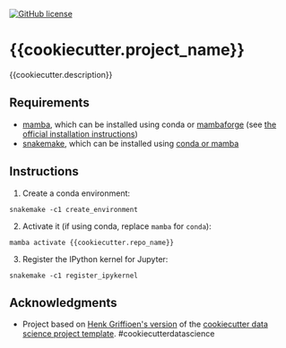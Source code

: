 [![GitHub license](https://img.shields.io/github/license/%7B%7Bcookiecutter.github_username%7D%7D/%7B%7Bcookiecutter.repo_name%7D%7D.svg)](https://github.com/%7B%7Bcookiecutter.github_username%7D%7D/%7B%7Bcookiecutter.repo_name%7D%7D/blob/master/LICENSE)

# {{cookiecutter.project_name}}

{{cookiecutter.description}}

## Requirements

- [mamba](https://github.com/mamba-org/mamba), which can be installed using conda or [mambaforge](https://github.com/conda-forge/miniforge#mambaforge) (see [the official installation instructions](https://github.com/mamba-org/mamba#installation))
- [snakemake](https://snakemake.github.io), which can be installed using [conda or mamba](https://snakemake.readthedocs.io/en/stable/getting_started/installation.html)

## Instructions

1. Create a conda environment:

```
snakemake -c1 create_environment
```

2. Activate it (if using conda, replace `mamba` for `conda`):

```
mamba activate {{cookiecutter.repo_name}}
```

3. Register the IPython kernel for Jupyter:

```
snakemake -c1 register_ipykernel
```

## Acknowledgments

- Project based on [Henk Griffioen's version](https://github.com/hgrif/cookiecutter-ds-python) of the [cookiecutter data science project template](https://drivendata.github.io/cookiecutter-data-science). #cookiecutterdatascience
